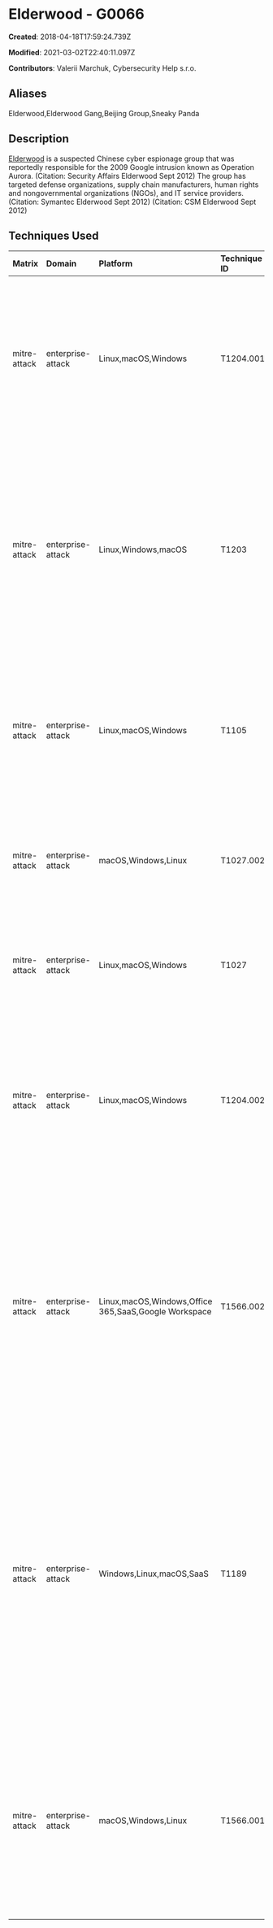 # Elderwood - G0066

**Created**: 2018-04-18T17:59:24.739Z

**Modified**: 2021-03-02T22:40:11.097Z

**Contributors**: Valerii Marchuk, Cybersecurity Help s.r.o.

## Aliases

Elderwood,Elderwood Gang,Beijing Group,Sneaky Panda

## Description

[Elderwood](https://attack.mitre.org/groups/G0066) is a suspected Chinese cyber espionage group that was reportedly responsible for the 2009 Google intrusion known as Operation Aurora. (Citation: Security Affairs Elderwood Sept 2012) The group has targeted defense organizations, supply chain manufacturers, human rights and nongovernmental organizations (NGOs), and IT service providers. (Citation: Symantec Elderwood Sept 2012) (Citation: CSM Elderwood Sept 2012)

## Techniques Used

|Matrix|Domain|Platform|Technique ID|Technique Name|Use|
| :---| :---| :---| :---| :---| :---|
|mitre-attack|enterprise-attack|Linux,macOS,Windows|T1204.001|Malicious Link|[Elderwood](https://attack.mitre.org/groups/G0066) has leveraged multiple types of spearphishing in order to attempt to get a user to open links.(Citation: Symantec Elderwood Sept 2012)(Citation: CSM Elderwood Sept 2012)|
|mitre-attack|enterprise-attack|Linux,Windows,macOS|T1203|Exploitation for Client Execution|[Elderwood](https://attack.mitre.org/groups/G0066) has used exploitation of endpoint software, including Microsoft Internet Explorer Adobe Flash vulnerabilities, to gain execution. They have also used zero-day exploits.(Citation: Symantec Elderwood Sept 2012)|
|mitre-attack|enterprise-attack|Linux,macOS,Windows|T1105|Ingress Tool Transfer|The Ritsol backdoor trojan used by [Elderwood](https://attack.mitre.org/groups/G0066) can download files onto a compromised host from a remote location.(Citation: Symantec Ristol May 2012)|
|mitre-attack|enterprise-attack|macOS,Windows,Linux|T1027.002|Software Packing|[Elderwood](https://attack.mitre.org/groups/G0066) has packed malware payloads before delivery to victims.(Citation: Symantec Elderwood Sept 2012)|
|mitre-attack|enterprise-attack|Linux,macOS,Windows|T1027|Obfuscated Files or Information|[Elderwood](https://attack.mitre.org/groups/G0066) has encrypted documents and malicious executables.(Citation: Symantec Elderwood Sept 2012)|
|mitre-attack|enterprise-attack|Linux,macOS,Windows|T1204.002|Malicious File|[Elderwood](https://attack.mitre.org/groups/G0066) has leveraged multiple types of spearphishing in order to attempt to get a user to open attachments.(Citation: Symantec Elderwood Sept 2012)(Citation: CSM Elderwood Sept 2012)|
|mitre-attack|enterprise-attack|Linux,macOS,Windows,Office 365,SaaS,Google Workspace|T1566.002|Spearphishing Link|[Elderwood](https://attack.mitre.org/groups/G0066) has delivered zero-day exploits and malware to victims via targeted emails containing a link to malicious content hosted on an uncommon Web server.(Citation: Symantec Elderwood Sept 2012)(Citation: CSM Elderwood Sept 2012)|
|mitre-attack|enterprise-attack|Windows,Linux,macOS,SaaS|T1189|Drive-by Compromise|[Elderwood](https://attack.mitre.org/groups/G0066) has delivered zero-day exploits and malware to victims by injecting malicious code into specific public Web pages visited by targets within a particular sector.(Citation: Symantec Elderwood Sept 2012)(Citation: CSM Elderwood Sept 2012)(Citation: Security Affairs Elderwood Sept 2012)|
|mitre-attack|enterprise-attack|macOS,Windows,Linux|T1566.001|Spearphishing Attachment|[Elderwood](https://attack.mitre.org/groups/G0066) has delivered zero-day exploits and malware to victims via targeted emails containing malicious attachments.(Citation: Symantec Elderwood Sept 2012)(Citation: CSM Elderwood Sept 2012)|

